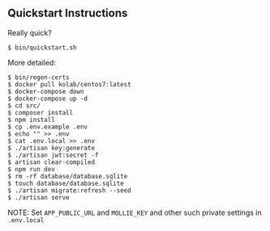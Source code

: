 ## Quickstart Instructions

Really quick?

```
$ bin/quickstart.sh
```

More detailed:

```
$ bin/regen-certs
$ docker pull kolab/centos7:latest
$ docker-compose down
$ docker-compose up -d
$ cd src/
$ composer install
$ npm install
$ cp .env.example .env
$ echo "" >> .env
$ cat .env.local >> .env
$ ./artisan key:generate
$ ./artisan jwt:secret -f
$ artisan clear-compiled
$ npm run dev
$ rm -rf database/database.sqlite
$ touch database/database.sqlite
$ ./artisan migrate:refresh --seed
$ ./artisan serve
```

NOTE: Set `APP_PUBLIC_URL` and `MOLLIE_KEY` and other such private settings in `.env.local`
